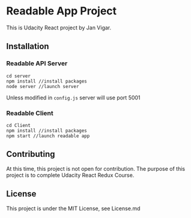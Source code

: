 # Readable App Project
This is Udacity React project by Jan Vigar.

## Installation

### Readable API Server
```
cd server
npm install //install packages
node server //launch server
```
Unless modified in `config.js` server will use port 5001

### Readable Client
```
cd Client
npm install //install packages
npm start //launch readable app
```

## Contributing
At this time, this project is not open for contribution. The purpose of this project is to complete Udacity React Redux Course.

## License
This project is under the MIT License, see License.md
